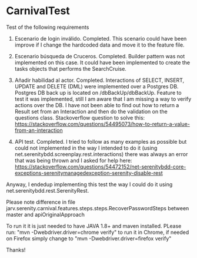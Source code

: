 # CarnivalTest

Test of the following requirements
1) Escenario de login inválido. Completed. 
This scenario could have been improve if I change the hardcoded data and move it to the feature file.

2) Escenario búsqueda de Cruceros. Completed.
Builder pattern was not implemented on this case. It could have been implemented to create the tasks objects that performs the SearchCruise.

3) Añadir habilidad al actor. Completed.
Interactions of SELECT, INSERT, UPDATE and DELETE (DML) were implemented over a Postgres DB. Postgres DB back up is located on /dbBackUp/dbBackUp.
Feature to test it was implemented, still I am aware that I am missing a way to verify actions over the DB. I have not been able to find out how to return a Result set from an Interaction and then do the validation on the questions class.
Stackoverflow question to solve this: https://stackoverflow.com/questions/54495073/how-to-return-a-value-from-an-interaction

4) API test. Completed.
I tried to follow as many examples as possible but could not implemented in the way I intended to do it (using net.serenitybdd.screenplay.rest.interactions) there was always an error that was being thrown and I asked for help here: https://stackoverflow.com/questions/54472152/net-serenitybdd-core-exceptions-serenitymanagedexception-serenity-disable-rest

Anyway, I endedup implementing this test the way I could do it using net.serenitybdd.rest.SerenityRest.

Please note difference in file jarv.serenity.carnival.features.steps.steps.RecoverPasswordSteps between master and apiOriginalApproach

To run it it is just needed to have JAVA 1.8+ and maven installed. 
PLease run: "mvn -Dwebdriver.driver=chrome verify" to run it in Chrome, if needed on Firefox simply change to "mvn -Dwebdriver.driver=firefox verify"

Thanks!
